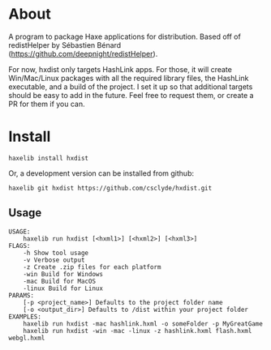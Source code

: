 # About

A program to package Haxe applications for distribution. Based off of redistHelper by Sébastien Bénard (https://github.com/deepnight/redistHelper).

For now, hxdist only targets HashLink apps. For those, it will create Win/Mac/Linux packages with all the required library files, the HashLink executable, and a build of the project. I set it up so that additional targets should be easy to add in the future. Feel free to request them, or create a PR for them if you can.

# Install

```
haxelib install hxdist
```

Or, a development version can be installed from github:

```
haxelib git hxdist https://github.com/csclyde/hxdist.git
```

## Usage

```
USAGE:
    haxelib run hxdist [<hxml1>] [<hxml2>] [<hxml3>]
FLAGS:
    -h Show tool usage
    -v Verbose output
    -z Create .zip files for each platform
    -win Build for Windows
    -mac Build for MacOS
    -linux Build for Linux
PARAMS:
    [-p <project_name>] Defaults to the project folder name
    [-o <output_dir>] Defaults to /dist within your project folder
EXAMPLES:
    haxelib run hxdist -mac hashlink.hxml -o someFolder -p MyGreatGame
    haxelib run hxdist -win -mac -linux -z hashlink.hxml flash.hxml webgl.hxml
```
